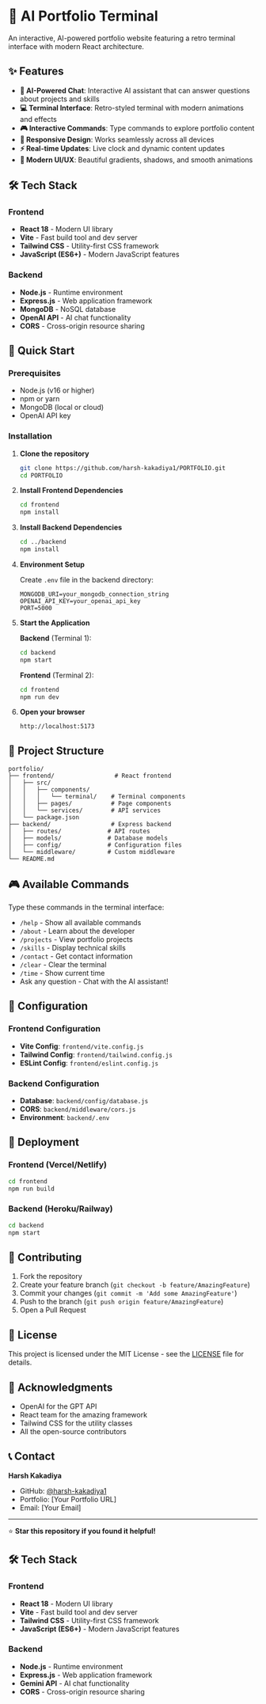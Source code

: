 # 🚀 AI Portfolio Terminal

An interactive, AI-powered portfolio website featuring a retro terminal interface with modern React architecture.

## ✨ Features

- **🤖 AI-Powered Chat**: Interactive AI assistant that can answer questions about projects and skills
- **💻 Terminal Interface**: Retro-styled terminal with modern animations and effects
- **🎮 Interactive Commands**: Type commands to explore portfolio content
- **📱 Responsive Design**: Works seamlessly across all devices
- **⚡ Real-time Updates**: Live clock and dynamic content updates
- **🎨 Modern UI/UX**: Beautiful gradients, shadows, and smooth animations

## 🛠️ Tech Stack

### Frontend
- **React 18** - Modern UI library
- **Vite** - Fast build tool and dev server
- **Tailwind CSS** - Utility-first CSS framework
- **JavaScript (ES6+)** - Modern JavaScript features

### Backend
- **Node.js** - Runtime environment
- **Express.js** - Web application framework
- **MongoDB** - NoSQL database
- **OpenAI API** - AI chat functionality
- **CORS** - Cross-origin resource sharing

## 🚀 Quick Start

### Prerequisites
- Node.js (v16 or higher)
- npm or yarn
- MongoDB (local or cloud)
- OpenAI API key

### Installation

1. **Clone the repository**
   ```bash
   git clone https://github.com/harsh-kakadiya1/PORTFOLIO.git
   cd PORTFOLIO
   ```

2. **Install Frontend Dependencies**
   ```bash
   cd frontend
   npm install
   ```

3. **Install Backend Dependencies**
   ```bash
   cd ../backend
   npm install
   ```

4. **Environment Setup**
   
   Create `.env` file in the backend directory:
   ```env
   MONGODB_URI=your_mongodb_connection_string
   OPENAI_API_KEY=your_openai_api_key
   PORT=5000
   ```

5. **Start the Application**
   
   **Backend** (Terminal 1):
   ```bash
   cd backend
   npm start
   ```
   
   **Frontend** (Terminal 2):
   ```bash
   cd frontend
   npm run dev
   ```

6. **Open your browser**
   ```
   http://localhost:5173
   ```

## 📁 Project Structure

```
portfolio/
├── frontend/                 # React frontend
│   ├── src/
│   │   ├── components/
│   │   │   └── terminal/    # Terminal components
│   │   ├── pages/           # Page components
│   │   └── services/        # API services
│   └── package.json
├── backend/                 # Express backend
│   ├── routes/             # API routes
│   ├── models/             # Database models
│   ├── config/             # Configuration files
│   └── middleware/         # Custom middleware
└── README.md
```

## 🎮 Available Commands

Type these commands in the terminal interface:

- `/help` - Show all available commands
- `/about` - Learn about the developer
- `/projects` - View portfolio projects
- `/skills` - Display technical skills
- `/contact` - Get contact information
- `/clear` - Clear the terminal
- `/time` - Show current time
- Ask any question - Chat with the AI assistant!

## 🔧 Configuration

### Frontend Configuration
- **Vite Config**: `frontend/vite.config.js`
- **Tailwind Config**: `frontend/tailwind.config.js`
- **ESLint Config**: `frontend/eslint.config.js`

### Backend Configuration
- **Database**: `backend/config/database.js`
- **CORS**: `backend/middleware/cors.js`
- **Environment**: `backend/.env`

## 🚀 Deployment

### Frontend (Vercel/Netlify)
```bash
cd frontend
npm run build
```

### Backend (Heroku/Railway)
```bash
cd backend
npm start
```

## 🤝 Contributing

1. Fork the repository
2. Create your feature branch (`git checkout -b feature/AmazingFeature`)
3. Commit your changes (`git commit -m 'Add some AmazingFeature'`)
4. Push to the branch (`git push origin feature/AmazingFeature`)
5. Open a Pull Request

## 📝 License

This project is licensed under the MIT License - see the [LICENSE](LICENSE) file for details.

## 🙏 Acknowledgments

- OpenAI for the GPT API
- React team for the amazing framework
- Tailwind CSS for the utility classes
- All the open-source contributors

## 📞 Contact

**Harsh Kakadiya**
- GitHub: [@harsh-kakadiya1](https://github.com/harsh-kakadiya1)
- Portfolio: [Your Portfolio URL]
- Email: [Your Email]

---

⭐ **Star this repository if you found it helpful!**
## 🛠️ Tech Stack

### Frontend
- **React 18** - Modern UI library
- **Vite** - Fast build tool and dev server
- **Tailwind CSS** - Utility-first CSS framework
- **JavaScript (ES6+)** - Modern JavaScript features

### Backend
- **Node.js** - Runtime environment
- **Express.js** - Web application framework
- **Gemini API** - AI chat functionality
- **CORS** - Cross-origin resource sharing
